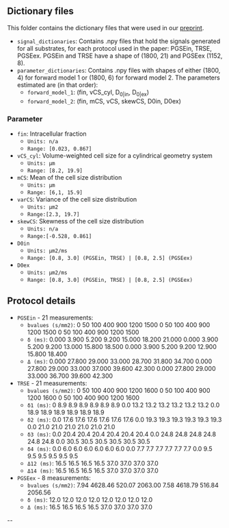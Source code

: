## Dictionary files
This folder contains the dictionary files that were used in our [preprint](https://doi.org/10.1101/2024.07.15.24310280).

- `signal_dictionaries`: Contains .npy files that hold the signals generated for all substrates, for each protocol used in the paper: PGSEin, TRSE, PGSEex. PGSEin and TRSE have a shape of (1800, 21) and PGSEex (1152, 8).
- `parameter_dictionaries`: Contains .npy files with shapes of either (1800, 4) for forward model 1 or (1800, 6) for forward model 2. The parameters estimated are (in that order):
	- `forward_model_1`: (fin, vCS_cyl, D<sub>0|in</sub>, D<sub>0|ex</sub>)
	- `forward_model_2`: (fin, mCS, vCS, skewCS, D0in, D0ex)

### Parameter
- `fin`: Intracellular fraction
	- `Units: n/a`
	- `Range: [0.023, 0.867]`
- `vCS_cyl`: Volume-weighted cell size for a cylindrical geometry system
	- `Units: μm`
	- `Range: [8.2, 19.9]`
- `mCS`: Mean of the cell size distribution
	- `Units: μm`
	- `Range: [6,1, 15.9]`
- `varCS`: Variance of the cell size distribution
	- `Units: μm2`
	- `Range:[2.3, 19.7]`
- `skewCS`: Skewness of the cell size distribution
	- `Units: n/a`
	- `Range:[-0.528, 0.861]`
- `D0in`
	- `Units: μm2/ms`
	- `Range: [0.8, 3.0] (PGSEin, TRSE) | [0.8, 2.5] (PGSEex)`
- `D0ex`
	- `Units: μm2/ms`
	- `Range: [0.8, 3.0] (PGSEin, TRSE) | [0.8, 2.5] (PGSEex)`

## Protocol details
- `PGSEin` - 21 measurements:
	- `bvalues (s/mm2)`: 0 50 100 400 900 1200 1500 0 50 100 400 900 1200 1500 0 50 100 400 900 1200 1500
	- `δ (ms)`: 0.000 3.900 5.200 9.200 15.000 18.200 21.000 0.000 3.900 5.200 9.200 13.000 15.800 18.500 0.000 3.900 5.200 9.200 12.900 15.800 18.400
	- `Δ (ms)`: 0.000 27.800 29.000 33.000 28.700 31.800 34.700 0.000 27.800 29.000 33.000 37.000 39.600 42.300 0.000 27.800 29.000 33.000 36.700 39.600 42.300
- `TRSE` - 21 measurements:
	- `bvalues (s/mm2)`: 0 50 100 400 900 1200 1600 0 50 100 400 900 1200 1600 0 50 100 400 900 1200 1600
	- `δ1 (ms)`: 0 8.9 8.9 8.9 8.9 8.9 8.9 0.0 13.2 13.2 13.2 13.2 13.2 13.2 0.0 18.9 18.9 18.9 18.9 18.9 18.9
	- `δ2 (ms)`: 0.0 17.6 17.6 17.6 17.6 17.6 17.6 0.0 19.3 19.3 19.3 19.3 19.3 19.3 0.0 21.0 21.0 21.0 21.0 21.0 21.0
	- `δ3 (ms)`: 0.0 20.4 20.4 20.4 20.4 20.4 20.4 0.0 24.8 24.8 24.8 24.8 24.8 24.8 0.0 30.5 30.5 30.5 30.5 30.5 30.5
	- `δ4 (ms)`: 0.0 6.0 6.0 6.0 6.0 6.0 6.0 0.0 7.7 7.7 7.7 7.7 7.7 7.7 0.0 9.5 9.5 9.5 9.5 9.5 9.5
	- `Δ12 (ms)`: 16.5 16.5 16.5 16.5 37.0 37.0 37.0 37.0
	- `Δ14 (ms)`: 16.5 16.5 16.5 16.5 37.0 37.0 37.0 37.0
- `PGSEex` - 8 measurements:
	- `bvalues (s/mm2)`: 7.94 4628.46 520.07 2063.00 7.58 4618.79 516.84 2056.56
	- `δ (ms)`: 12.0 12.0 12.0 12.0 12.0 12.0 12.0 12.0
	- `Δ (ms)`: 16.5 16.5 16.5 16.5 37.0 37.0 37.0 37.0

--

